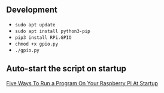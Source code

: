 ## Development

- `sudo apt update`
- `sudo apt install python3-pip`
- `pip3 install RPi.GPIO`
- `chmod +x gpio.py`
- `./gpio.py`

## Auto-start the script on startup

[Five Ways To Run a Program On Your Raspberry Pi At Startup](https://www.dexterindustries.com/howto/run-a-program-on-your-raspberry-pi-at-startup/)
